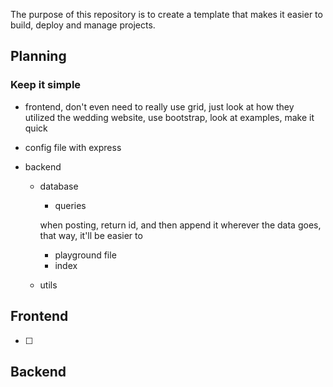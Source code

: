 The purpose of this repository is to create a template that makes it easier to build, deploy and manage projects.

## Planning

### Keep it simple

- frontend, don't even need to really use grid, just look at how they utilized the wedding website, use bootstrap, look at examples, make it quick

- config file with express
- backend

  - database

    - queries

    when posting, return id, and then append it wherever the data goes, that way, it'll be easier to

    - playground file
    - index

  - utils

## Frontend

- [ ]

## Backend
